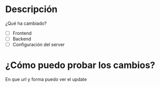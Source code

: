 # Descripción 
¿Qué ha cambiado? 

- [ ]  Frontend
- [ ]  Backend
- [ ]  Configuración del server 
# ¿Cómo puedo probar los cambios? 
En que url y forma puedo ver el update 
